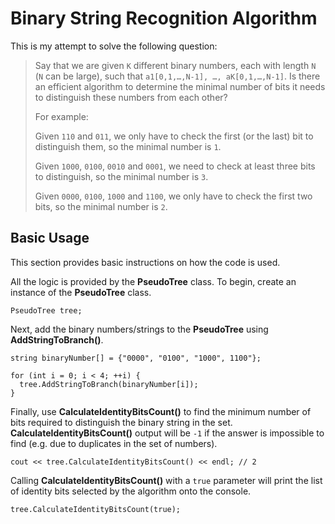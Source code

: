 # Binary String Recognition Algorithm

This is my attempt to solve the following question:

>Say that we are given `K` different binary numbers, each with length `N` (`N` can be large), such that `a1[0,1,…,N-1], …, aK[0,1,…,N-1]`. Is there an efficient algorithm to determine the minimal number of bits it needs to distinguish these numbers from each other?
>
>For example:
>
>Given `110` and `011`, we only have to check the first (or the last) bit to distinguish them, so the minimal number is `1`.
>
>Given `1000`, `0100`, `0010` and `0001`, we need to check at least three bits to distinguish, so the minimal number is `3`.
>
>Given `0000`, `0100`, `1000` and `1100`, we only have to check the first two bits, so the minimal number is `2`.

## Basic Usage

This section provides basic instructions on how the code is used.

All the logic is provided by the **PseudoTree** class. To begin, create an instance of the **PseudoTree** class.

```
PseudoTree tree;
```

Next, add the binary numbers/strings to the **PseudoTree** using **AddStringToBranch()**.

```
string binaryNumber[] = {"0000", "0100", "1000", 1100"};

for (int i = 0; i < 4; ++i) {
  tree.AddStringToBranch(binaryNumber[i]);
}
```

Finally, use **CalculateIdentityBitsCount()** to find the minimum number of bits required to distinguish the binary string in the set.
**CalculateIdentityBitsCount()** output will be `-1` if the answer is impossible to find (e.g. due to duplicates in the set of numbers).

```
cout << tree.CalculateIdentityBitsCount() << endl; // 2
```
Calling **CalculateIdentityBitsCount()** with a `true` parameter will print the list of identity bits selected by the algorithm onto the console.

```
tree.CalculateIdentityBitsCount(true);
```
